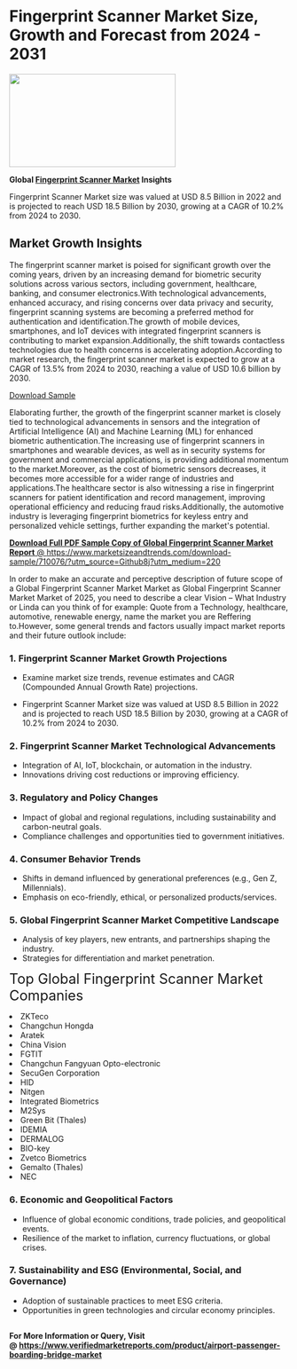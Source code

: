 <H1>Fingerprint Scanner Market Size, Growth and Forecast from 2024 - 2031</H1><img class="aligncenter size-medium wp-image-584254" src="https://thirdeyenews.in/wp-content/uploads/2024/09/Global-Market-Research-300x168.jpeg" alt="" width="300" height="168" /><p><strong>Global&nbsp;<a href="https://www.marketsizeandtrends.com/download-sample/710076/?utm_source=Github8j?utm_medium=220">Fingerprint Scanner Market</a> Insights</strong></p><p>Fingerprint Scanner Market size was valued at USD 8.5 Billion in 2022 and is projected to reach USD 18.5 Billion by 2030, growing at a CAGR of 10.2% from 2024 to 2030.</p><p><h2>Market Growth Insights</h2> <p>The fingerprint scanner market is poised for significant growth over the coming years, driven by an increasing demand for biometric security solutions across various sectors, including government, healthcare, banking, and consumer electronics.With technological advancements, enhanced accuracy, and rising concerns over data privacy and security, fingerprint scanning systems are becoming a preferred method for authentication and identification.The growth of mobile devices, smartphones, and IoT devices with integrated fingerprint scanners is contributing to market expansion.Additionally, the shift towards contactless technologies due to health concerns is accelerating adoption.According to market research, the fingerprint scanner market is expected to grow at a CAGR of 13.5% from 2024 to 2030, reaching a value of USD 10.6 billion by 2030.</p> <p><a href="#">Download Sample</a></p> <p>Elaborating further, the growth of the fingerprint scanner market is closely tied to technological advancements in sensors and the integration of Artificial Intelligence (AI) and Machine Learning (ML) for enhanced biometric authentication.The increasing use of fingerprint scanners in smartphones and wearable devices, as well as in security systems for government and commercial applications, is providing additional momentum to the market.Moreover, as the cost of biometric sensors decreases, it becomes more accessible for a wider range of industries and applications.The healthcare sector is also witnessing a rise in fingerprint scanners for patient identification and record management, improving operational efficiency and reducing fraud risks.Additionally, the automotive industry is leveraging fingerprint biometrics for keyless entry and personalized vehicle settings, further expanding the market's potential.</p> <p><a href="#"></p><p><span class=""><strong>Download Full PDF Sample Copy of Global Fingerprint Scanner Market Report</strong> @ <a href="https://www.marketsizeandtrends.com/download-sample/710076/?utm_source=Github8j?utm_medium=220" target="_blank">https://www.marketsizeandtrends.com/download-sample/710076/?utm_source=Github8j?utm_medium=220</a></span></p><p>In order to make an accurate and perceptive description of future scope of a Global&nbsp;Fingerprint Scanner Market Market as Global&nbsp;Fingerprint Scanner Market Market of 2025, you need to describe a clear Vision &ndash; What Industry or Linda can you think of for example: Quote from a Technology, healthcare, automotive, renewable energy, name the market you are Reffering to.However, some general trends and factors usually impact market reports and their future outlook include:</p><h3>1.&nbsp;<strong>Fingerprint Scanner Market Growth Projections</strong></h3><ul><li>Examine market size trends, revenue estimates and CAGR (Compounded Annual Growth Rate) projections.</li><li><p>Fingerprint Scanner Market size was valued at USD 8.5 Billion in 2022 and is projected to reach USD 18.5 Billion by 2030, growing at a CAGR of 10.2% from 2024 to 2030.</p></li></ul><h3>2.&nbsp;<strong>Fingerprint Scanner Market Technological Advancements</strong></h3><ul><li>Integration of AI, IoT, blockchain, or automation in the industry.</li><li>Innovations driving cost reductions or improving efficiency.</li></ul><h3>3.&nbsp;<strong>Regulatory and Policy Changes</strong></h3><ul><li>Impact of global and regional regulations, including sustainability and carbon-neutral goals.</li><li>Compliance challenges and opportunities tied to government initiatives.</li></ul><h3>4.&nbsp;<strong>Consumer Behavior Trends</strong></h3><ul><li>Shifts in demand influenced by generational preferences (e.g., Gen Z, Millennials).</li><li>Emphasis on eco-friendly, ethical, or personalized products/services.</li></ul><h3>5.&nbsp;<strong>Global Fingerprint Scanner Market Competitive Landscape</strong></h3><ul><li>Analysis of key players, new entrants, and partnerships shaping the industry.</li><li>Strategies for differentiation and market penetration.</li></ul><p data-pm-slice="1 1 []"><span style="color: inherit; font-family: inherit; font-size: 25px;">Top Global Fingerprint Scanner Market Companies</span></p><div class="" data-test-id=""><p><li>ZKTeco</li><li> Changchun Hongda</li><li> Aratek</li><li> China Vision</li><li> FGTIT</li><li> Changchun Fangyuan Opto-electronic</li><li> SecuGen Corporation</li><li> HID</li><li> Nitgen</li><li> Integrated Biometrics</li><li> M2Sys</li><li> Green Bit (Thales)</li><li> IDEMIA</li><li> DERMALOG</li><li> BIO-key</li><li> Zvetco Biometrics</li><li> Gemalto (Thales)</li><li> NEC</li></p></div><h3>6.&nbsp;<strong>Economic and Geopolitical Factors</strong></h3><ul><li>Influence of global economic conditions, trade policies, and geopolitical events.</li><li>Resilience of the market to inflation, currency fluctuations, or global crises.</li></ul><h3>7.&nbsp;<strong>Sustainability and ESG (Environmental, Social, and Governance)</strong></h3><ul><li>Adoption of sustainable practices to meet ESG criteria.</li><li>Opportunities in green technologies and circular economy principles.</li></ul><h2><strong style="font-size: 14px;">For More Information or Query, Visit @&nbsp;</strong><a style="background-color: #ffffff; font-size: 14px;" href="https://www.marketsizeandtrends.com/report/fingerprint-scanner-market/" target="_blank">https://www.verifiedmarketreports.com/product/airport-passenger-boarding-bridge-market</a></h2>